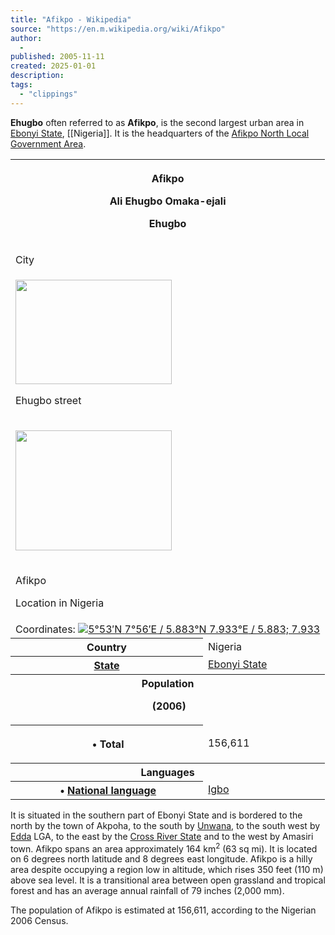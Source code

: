 ```yaml
---
title: "Afikpo - Wikipedia"
source: "https://en.m.wikipedia.org/wiki/Afikpo"
author:
  - 
published: 2005-11-11
created: 2025-01-01
description:
tags:
  - "clippings"
---
```

**Ehugbo** often referred to as **Afikpo**, is the second largest urban area in [Ebonyi State](https://en.m.wikipedia.org/wiki/Ebonyi_State "Ebonyi State"), [[Nigeria]]. It is the headquarters of the [Afikpo North Local Government Area](https://en.m.wikipedia.org/wiki/Afikpo_North "Afikpo North").

<table><tbody><tr><th colspan="2"><p>Afikpo</p><p>Ali Ehugbo Omaka-ejali</p><p>Ehugbo</p></th></tr><tr><td colspan="2"><p>City</p></td></tr><tr><td colspan="2"><span><a href="https://en.m.wikipedia.org/wiki/File:Afikpo_Community_in_Ebonyi_State.jpg"><img src="https://upload.wikimedia.org/wikipedia/commons/thumb/8/82/Afikpo_Community_in_Ebonyi_State.jpg/250px-Afikpo_Community_in_Ebonyi_State.jpg" width="250" height="167"></a></span><p>Ehugbo street</p></td></tr><tr><td colspan="2"><div><div><p><span><a href="https://en.m.wikipedia.org/wiki/File:Nigeria_location_map.svg"><img src="https://upload.wikimedia.org/wikipedia/commons/thumb/1/18/Nigeria_location_map.svg/250px-Nigeria_location_map.svg.png" width="250" height="192"></a></span></p><div><p><span><span><img src="https://upload.wikimedia.org/wikipedia/commons/thumb/0/0c/Red_pog.svg/6px-Red_pog.svg.png" width="6" height="6"></span></span></p><div><p>Afikpo</p></div></div></div><p>Location in Nigeria</p></div></td></tr><tr><td colspan="2">Coordinates: <span><span><span><img src="https://upload.wikimedia.org/wikipedia/commons/thumb/5/55/WMA_button2b.png/17px-WMA_button2b.png"><a href="https://geohack.toolforge.org/geohack.php?pagename=Afikpo&amp;params=5_53_N_7_56_E_region:NG_type:city(156611)"><span><span><span>5°53′N</span> <span>7°56′E</span></span></span><span>﻿ / ﻿</span><span><span>5.883°N 7.933°E</span><span>﻿ / <span>5.883; 7.933</span></span></span></a></span></span></span></td></tr><tr><th scope="row">Country</th><td>Nigeria</td></tr><tr><th scope="row"><a href="https://en.m.wikipedia.org/wiki/States_of_Nigeria">State</a></th><td><a href="https://en.m.wikipedia.org/wiki/Ebonyi_State">Ebonyi State</a></td></tr><tr><th colspan="2">Population<p><span>&nbsp;</span>(2006)</p></th></tr><tr><th scope="row"><p>&nbsp;•&nbsp;Total</p></th><td>156,611</td></tr><tr><th colspan="2">Languages</th></tr><tr><th scope="row">&nbsp;•&nbsp;<a href="https://en.m.wikipedia.org/wiki/National_language">National language</a></th><td><a href="https://en.m.wikipedia.org/wiki/Igbo_language">Igbo</a></td></tr></tbody></table>

It is situated in the southern part of Ebonyi State and is bordered to the north by the town of Akpoha, to the south by [Unwana](https://en.m.wikipedia.org/wiki/Unwana "Unwana"), to the south west by [Edda](https://en.m.wikipedia.org/wiki/Afikpo_South "Afikpo South") LGA, to the east by the [Cross River State](https://en.m.wikipedia.org/wiki/Cross_River_State "Cross River State") and to the west by Amasiri town. Afikpo spans an area approximately 164 km<sup>2</sup> (63 sq mi). It is located on 6 degrees north latitude and 8 degrees east longitude. Afikpo is a hilly area despite occupying a region low in altitude, which rises 350 feet (110 m) above sea level. It is a transitional area between open grassland and tropical forest and has an average annual rainfall of 79 inches (2,000 mm).

The population of Afikpo is estimated at 156,611, according to the Nigerian 2006 Census.